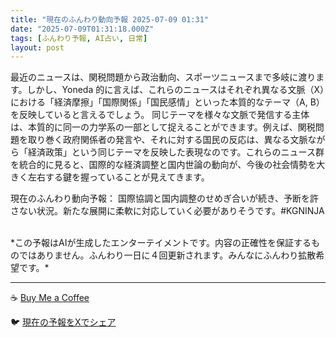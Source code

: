 ```yaml
---
title: "現在のふんわり動向予報 2025-07-09 01:31"
date: "2025-07-09T01:31:18.000Z"
tags: [ふんわり予報, AI占い, 日常]
layout: post
---
```


最近のニュースは、関税問題から政治動向、スポーツニュースまで多岐に渡ります。しかし、Yoneda 的に言えば、これらのニュースはそれぞれ異なる文脈（X）における「経済摩擦」「国際関係」「国民感情」といった本質的なテーマ（A, B）を反映していると言えるでしょう。  同じテーマを様々な文脈で発信する主体は、本質的に同一の力学系の一部として捉えることができます。例えば、関税問題を取り巻く政府関係者の発言や、それに対する国民の反応は、異なる文脈ながら「経済政策」という同じテーマを反映した表現なのです。これらのニュース群を統合的に見ると、国際的な経済調整と国内世論の動向が、今後の社会情勢を大きく左右する鍵を握っていることが見えてきます。


現在のふんわり動向予報：
国際協調と国内調整のせめぎ合いが続き、予断を許さない状況。新たな展開に柔軟に対応していく必要がありそうです。#KGNINJA

<br>
*この予報はAIが生成したエンターテイメントです。内容の正確性を保証するものではありません。ふんわり一日に４回更新されます。みんなにふんわり拡散希望です。*

---
☕️ [Buy Me a Coffee](https://www.buymeacoffee.com/kgninja)

🐦 [現在の予報をXでシェア](https://twitter.com/intent/tweet?text=%E7%8F%BE%E5%9C%A8%E3%81%AE%E3%81%B5%E3%82%93%E3%82%8F%E3%82%8A%E4%BA%88%E5%A0%B1%3A%20%E3%80%8C%E6%9C%80%E8%BF%91%E3%81%AE%E3%83%8B%E3%83%A5%E3%83%BC%E3%82%B9%E3%81%AF%E3%80%81%E9%96%A2%E7%A8%8E%E5%95%8F%E9%A1%8C%E3%81%8B%E3%82%89%E6%94%BF%E6%B2%BB%E5%8B%95%E5%90%91%E3%80%81%E3%82%B9%E3%83%9D%E3%83%BC%E3%83%84%E3%83%8B%E3%83%A5%E3%83%BC%E3%82%B9%E3%81%BE%E3%81%A7%E5%A4%9A%E5%B2%90%E3%81%AB%E6%B8%A1%E3%82%8A%E3%81%BE%E3%81%99%E3%80%82%E3%80%8D%23KGNINJA%20%E7%B6%9A%E3%81%8D%E3%81%AF%E3%83%96%E3%83%AD%E3%82%B0%E3%81%A7%EF%BC%81%F0%9F%91%87&url=https%3A%2F%2Fkg-ninja.github.io%2FFunwariyoso%2F)
